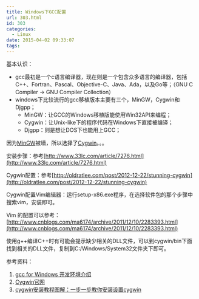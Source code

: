 ```yaml
---
title: Windows下GCC配置
url: 303.html
id: 303
categories:
  - Linux
date: 2015-04-02 09:33:07
tags:
---
```


基本认识：

*   gcc最初是一个c语言编译器，现在则是一个包含众多语言的编译器，包括C++、Fortran、Pascal、Objective-C、Java、Ada，以及Go等；（GNU C Compiler -> GNU Compiler Collection）
*   windows下比较流行的gcc移植版本主要有三个，MinGW，Cygwin和Djgpp；
    *   MinGW：让GCC的Windows移植版能使用Win32API来编程；
    *   Cygwin：让Unix-like下的程序代码在Windows下直接被编译；
    *   Djgpp：则是想让DOS下也能用上GCC；

因为[MinGW](http://www.mingw.org/)被墙，所以选择了[Cygwin](https://sourceware.org/cygwin/)。。。

安装步骤：参考[http://www.33lc.com/article/7276.html](http://www.33lc.com/article/7276.html)

Cygwin配置：参考[http://oldratlee.com/post/2012-12-22/stunning-cygwin](http://oldratlee.com/post/2012-12-22/stunning-cygwin)

Cygwin配置Vim编辑器：运行setup-x86.exe程序，在选择软件包的那个步骤中搜索vim，安装即可。

Vim 的配置可以参考：[http://www.cnblogs.com/ma6174/archive/2011/12/10/2283393.html](http://www.cnblogs.com/ma6174/archive/2011/12/10/2283393.html)

使用g++编译C++时有可能会提示缺少相关的DLL文件，可以到cygwin/bin下面找到相关的DLL文件，复制到C:/Windows/System32文件夹下即可。

参考资料：

1.  [gcc for Windows 开发环境介绍](http://blog.csdn.net/Mobidogs/article/details/1819084)
2.  [Cygwin官网](https://sourceware.org/cygwin/)
3.  [cygwin安装教程图解：一步一步教你安装设置cygwin](http://www.33lc.com/article/7276.html)